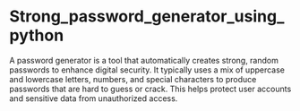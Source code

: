 # Strong_password_generator_using_python
A password generator is a tool that automatically creates strong, random passwords to enhance digital security. It typically uses a mix of uppercase and lowercase letters, numbers, and special characters to produce passwords that are hard to guess or crack. This helps protect user accounts and sensitive data from unauthorized access.
